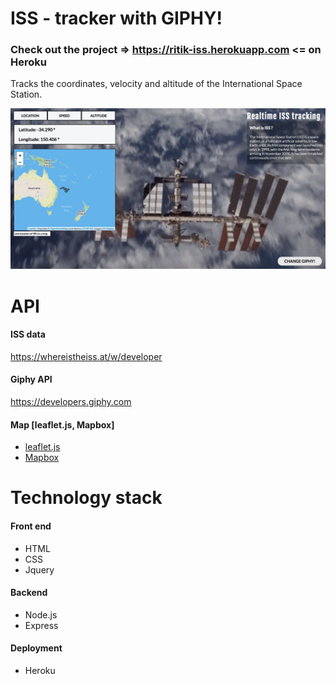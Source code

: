 # ISS - tracker with GIPHY!

### Check out the project => https://ritik-iss.herokuapp.com <= on Heroku

Tracks the coordinates, velocity and altitude of the International Space Station.

![Website](Public/images/website.png)

# API

#### ISS data

https://whereistheiss.at/w/developer

#### Giphy API

https://developers.giphy.com

#### Map [leaflet.js, Mapbox]

- [leaflet.js](https://leafletjs.com)
- [Mapbox](https://www.mapbox.com)

# Technology stack

#### Front end

- HTML
- CSS
- Jquery

#### Backend

- Node.js
- Express

#### Deployment

- Heroku



